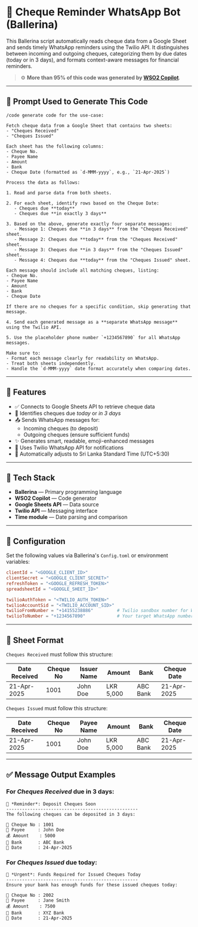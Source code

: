 # 🧾 Cheque Reminder WhatsApp Bot (Ballerina)

This Ballerina script automatically reads cheque data from a Google Sheet and sends timely WhatsApp reminders using the Twilio API. It distinguishes between incoming and outgoing cheques, categorizing them by due dates (today or in 3 days), and formats context-aware messages for financial reminders.

> ⚙️ **More than 95% of this code was generated by [WSO2 Copilot](https://ballerina.io/learn/vs-code-extension/#ballerina-copilot/)**.

---

## 📌 Prompt Used to Generate This Code

```
/code generate code for the use-case:

Fetch cheque data from a Google Sheet that contains two sheets:
- "Cheques Received"
- "Cheques Issued"

Each sheet has the following columns:
- Cheque No.
- Payee Name
- Amount
- Bank
- Cheque Date (formatted as `d-MMM-yyyy`, e.g., `21-Apr-2025`)

Process the data as follows:

1. Read and parse data from both sheets.

2. For each sheet, identify rows based on the Cheque Date:
   - Cheques due **today**
   - Cheques due **in exactly 3 days**

3. Based on the above, generate exactly four separate messages:
   - Message 1: Cheques due **in 3 days** from the "Cheques Received" sheet.
   - Message 2: Cheques due **today** from the "Cheques Received" sheet.
   - Message 3: Cheques due **in 3 days** from the "Cheques Issued" sheet.
   - Message 4: Cheques due **today** from the "Cheques Issued" sheet.

Each message should include all matching cheques, listing:
- Cheque No.
- Payee Name
- Amount
- Bank
- Cheque Date

If there are no cheques for a specific condition, skip generating that message.

4. Send each generated message as a **separate WhatsApp message** using the Twilio API.

5. Use the placeholder phone number `+1234567890` for all WhatsApp messages.

Make sure to:
- Format each message clearly for readability on WhatsApp.
- Treat both sheets independently.
- Handle the `d-MMM-yyyy` date format accurately when comparing dates.
```

---

## 🚀 Features

- ✅ Connects to Google Sheets API to retrieve cheque data
- 📅 Identifies cheques due *today* or *in 3 days*
- 📤 Sends WhatsApp messages for:
  - Incoming cheques (to deposit)
  - Outgoing cheques (ensure sufficient funds)
- ✨ Generates smart, readable, emoji-enhanced messages
- 📲 Uses Twilio WhatsApp API for notifications
- 🔄 Automatically adjusts to Sri Lanka Standard Time (UTC+5:30)

---

## 🧩 Tech Stack

- **Ballerina** — Primary programming language
- **WSO2 Copilot** — Code generator
- **Google Sheets API** — Data source
- **Twilio API** — Messaging interface
- **Time module** — Date parsing and comparison

---

## 🔧 Configuration

Set the following values via Ballerina's `Config.toml` or environment variables:

```toml
clientId = "<GOOGLE_CLIENT_ID>"
clientSecret = "<GOOGLE_CLIENT_SECRET>"
refreshToken = "<GOOGLE_REFRESH_TOKEN>"
spreadsheetId = "<GOOGLE_SHEET_ID>"

twilioAuthToken = "<TWILIO_AUTH_TOKEN>"
twilioAccountSid = "<TWILIO_ACCOUNT_SID>"
twilioFromNumber = "+14155238886"         # Twilio sandbox number for WhatsApp
twilioToNumber = "+1234567890"            # Your target WhatsApp number
```

---

## 📂 Sheet Format

`Cheques Received` must follow this structure:

| Date Received | Cheque No | Issuer Name | Amount   | Bank     | Cheque Date    |
|---------------|-----------|-------------|----------|----------|---------------|
|  21-Apr-2025  | 1001      | John Doe    | LKR 5,000| ABC Bank | 21-Apr-2025   |

`Cheques Issued` must follow this structure:

| Date Received | Cheque No | Payee Name | Amount   | Bank     | Cheque Date    |
|---------------|-----------|-------------|----------|----------|---------------|
|  21-Apr-2025  | 1001      | John Doe    | LKR 5,000| ABC Bank | 21-Apr-2025   |

---

## ✅ Message Output Examples

### For *Cheques Received* due in 3 days:

```
🔔 *Reminder*: Deposit Cheques Soon
--------------------------------------------------
The following cheques can be deposited in 3 days:

🧾 Cheque No : 1001
👤 Payee     : John Doe
💰 Amount    : 5000
🏦 Bank      : ABC Bank
📅 Date      : 24-Apr-2025
```

### For *Cheques Issued* due today:

```
🚨 *Urgent*: Funds Required for Issued Cheques Today
--------------------------------------------------
Ensure your bank has enough funds for these issued cheques today:

🧾 Cheque No : 2002
👤 Payee     : Jane Smith
💰 Amount    : 7500
🏦 Bank      : XYZ Bank
📅 Date      : 21-Apr-2025
```

